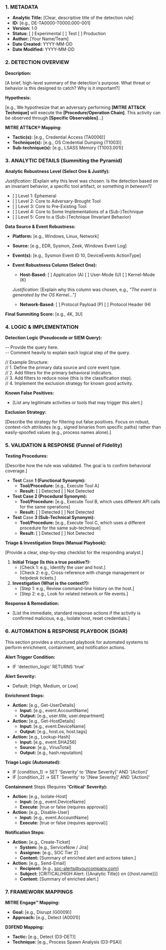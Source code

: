 ### **1\. METADATA**

* **Analytic Title:** \[Clear, descriptive title of the detection rule\]  
* **ID:** \[e.g., DE-TA0000-T0000.000-001\]  
* **Version:** 1.0  
* **Status:** \[ \] Experimental \[ \] Test \[ \] Production  
* **Author:** \[Your Name/Team\]  
* **Date Created:** YYYY-MM-DD  
* **Date Modified:** YYYY-MM-DD

### **2\. DETECTION OVERVIEW**

**Description:**

\[A brief, high-level summary of the detection's purpose. What threat or behavior is this designed to catch? Why is it important?\]

**Hypothesis:**

\[e.g., We hypothesize that an adversary performing **\[MITRE ATT\&CK Technique\]** will execute the **\[Procedure/Operation Chain\]**. This activity can be observed through **\[Specific Observables\]**...\]

**MITRE ATT\&CK® Mapping:**

* **Tactic(s):** \[e.g., Credential Access (TA0006)\]  
* **Technique(s):** \[e.g., OS Credential Dumping (T1003)\]  
* **Sub-technique(s):** \[e.g., LSASS Memory (T1003.001)\]

### **3\. ANALYTIC DETAILS (Summiting the Pyramid)**

**Analytic Robustness Level (Select One & Justify):**

*Justification:* \[Explain why this level was chosen. Is the detection based on an invariant behavior, a specific tool artifact, or something *in between?\]*

* \[ \] Level 1: Ephemeral  
* \[ \] Level 2: Core to Adversary-Brought Tool  
* \[ \] Level 3: Core to Pre-Existing Tool  
* \[ \] Level 4: Core to Some Implementations of a (Sub-)Technique  
* \[ \] Level 5: Core to a (Sub-)Technique (Invariant Behavior)

**Data Source & Event Robustness:**

* **Platform:** \[e.g., Windows, Linux, Network\]  
* **Source:** \[e.g., EDR, Sysmon, Zeek, Windows Event Log\]  
* **Event(s):** \[e.g., Sysmon Event ID 10, DeviceEvents ActionType\]  
* **Event Robustness Column (Select One):**  
  * **Host-Based:** \[ \] Application (A) \[ \] User-Mode (U) \[ \] Kernel-Mode (K)

  *Justification:* \[Explain why this column was chosen, e.g., *"The event is generated by the OS Kernel..."\]*

  * **Network-Based:** \[ \] Protocol Payload (P) \[ \] Protocol Header (H)

**Final Summiting Score:** \[e.g., 4K, 3U\]

### **4\. LOGIC & IMPLEMENTATION**

**Detection Logic (Pseudocode or SIEM Query):**

\-- Provide the query here.  
\-- Comment heavily to explain each logical step of the query.

// Example Structure:  
// 1\. Define the primary data source and core event type.  
// 2\. Add filters for the primary behavioral indicators.  
// 3\. Add filters to reduce noise (this is the classification step).  
// 4\. Implement the exclusion strategy for known good activity.

**Known False Positives:**

* \[List any legitimate activities or tools that may trigger this alert.\]

**Exclusion Strategy:**

\[Describe the strategy for filtering out false positives. Focus on robust, context-rich attributes (e.g., signed binaries from specific paths) rather than easily-spoofed values (e.g., process names alone).\]

### **5\. VALIDATION & RESPONSE (Funnel of Fidelity)**

**Testing Procedures:**

\[Describe how the rule was validated. The goal is to confirm behavioral coverage.\]

* **Test** Case **1 (Functional Synonym):**  
  * **Tool/Procedure:** \[e.g., Execute Tool A\]  
  * **Result:** \[ \] Detected \[ \] Not Detected  
* **Test Case 2 (Procedural Synonym):**  
  * **Tool/Procedure:** \[e.g., Execute Tool B, which uses different API calls for the same operations\]  
  * **Result:** \[ \] Detected \[ \] Not Detected  
* **Test** Case **3 (Sub-Technical Synonym):**  
  * **Tool/Procedure:** \[e.g., Execute Tool C, which uses a different procedure for the same sub-technique\]  
  * **Result:** \[ \] Detected \[ \] Not Detected

**Triage & Investigation Steps (Manual Playbook):**

\[Provide a clear, step-by-step checklist for the responding analyst.\]

1. **Initial Triage (Is this a true positive?):**  
   * \[Check 1: e.g., Identify the user and host.\]  
   * \[Check 2: e.g., Cross-reference with change management or helpdesk tickets.\]  
2. **Investigation (What is the context?):**  
   * \[Step 1: e.g., Review command-line history on the host.\]  
   * \[Step 2: e.g., Look for related network or file events.\]

**Response & Remediation:**

* \[List the immediate, standard response actions if the activity is confirmed malicious, e.g., Isolate host, reset credentials.\]

### **6\. AUTOMATION & RESPONSE PLAYBOOK (SOAR)**

This section provides a structured playbook for automated systems to perform enrichment, containment, and notification actions.

**Alert Trigger Condition:**

* IF 'detection\_logic' RETURNS 'true'

**Alert Severity:**

* Default: \[High, Medium, or Low\]

**Enrichment Steps:**

* **Action:** \[e.g., Get-UserDetails\]  
  * **Input:** \[e.g., event.AccountName\]  
  * **Output:** \[e.g., user.title, user.department\]  
* **Action:** \[e.g., Get-HostDetails\]  
  * **Input:** \[e.g., event.DeviceName\]  
  * **Output:** \[e.g., host.os, host.tags\]  
* **Action:** \[e.g., Lookup-Hash\]  
  * **Input:** \[e.g., event.SHA256\]  
  * **Source:** \[e.g., VirusTotal\]  
  * **Output:** \[e.g., hash.reputation\]

**Triage Logic (Automated):**

* IF \[condition\_1\] \-\> SET 'Severity' to '\[New Severity\]' AND '\[Action\]'  
* IF \[condition\_2\] \-\> SET 'Severity' to '\[New Severity\]' AND '\[Action\]'

**Containment** Steps (Requires **'Critical' Severity):**

* **Action:** \[e.g., Isolate-Host\]  
  * **Input:** \[e.g., event.DeviceName\]  
  * **Execute:** \[true or false (requires approval)\]  
* **Action:** \[e.g., Disable-User\]  
  * **Input:** \[e.g., event.AccountName\]  
  * **Execute:** \[true or false (requires approval)\]

**Notification Steps:**

* **Action:** \[e.g., Create-Ticket\]  
  * **System:** \[e.g., ServiceNow / Jira\]  
  * **Assignee:** \[e.g., SOC Tier 2\]  
  * **Content:** \[Summary of enriched alert and actions taken.\]  
* **Action:** \[e.g., Send-Email\]  
  * **Recipient:** \[e.g., soc-alerts@yourcompany.com\]  
  * **Subject:** \[CRITICAL/HIGH Alert: {{Analytic Title}} on {{host.name}}\]  
  * **Content:** \[Summary of enriched alert.\]

### **7\. FRAMEWORK MAPPINGS**

**MITRE Engage™ Mapping:**

* **Goal:** \[e.g., Disrupt (G0009)\]  
* **Approach:** \[e.g., Detect (A0001)\]

**D3FEND Mapping:**

* **Tactic:** \[e.g., Detect (D3-DET)\]  
* **Technique:** \[e.g., Process Spawn Analysis (D3-PSA)\]
